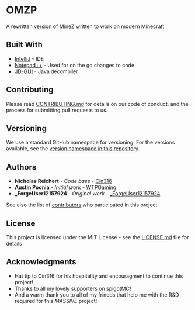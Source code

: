 # OMZP
A rewritten version of MineZ written to work on modern Minecraft

## Built With

* [IntelliJ](https://www.jetbrains.com/idea/) - IDE
* [Notepad++](https://notepad-plus-plus.org/) - Used for on the go changes to code
* [JD-GUI](http://java-decompiler.github.io/) - Java decompiler

## Contributing

Please read [CONTRIBUTING.md](https://gist.github.com/PurpleBooth/b24679402957c63ec426) for details on our code of conduct, and the process for submitting pull requests to us.

## Versioning

We use a standard GitHub namespace for versioning. For the versions available, see the [version namespace in this repository](https://github.com/WTPGaming/OMZP/tree/master/Versions). 

## Authors

* **Nicholas Reichert** - *Code base* - [Cin316](https://github.com/Cin316/)
* **Austin Poonia** - *Initial work* - [WTPGaming](https://github.com/WTPGaming/)
* **_ForgeUser12157924** - *Original work* - [_ForgeUser12157924](https://www.curseforge.com/members/_ForgeUser12157924/projects)

See also the list of [contributors](https://github.com/WTPGaming/OMZP/contributors) who participated in this project.

## License

This project is licensed under the MIT License - see the [LICENSE.md](LICENSE.md) file for details

## Acknowledgments

* Hat tip to Cin316 for his hospitality and encouragment to continue this project!
* Thanks to all my lovely supporters on [spigotMC!](https://spigotmc.org)
* And a warm thank you to all of my frineds that help me with the R&D required for this *MASSIVE* project!
